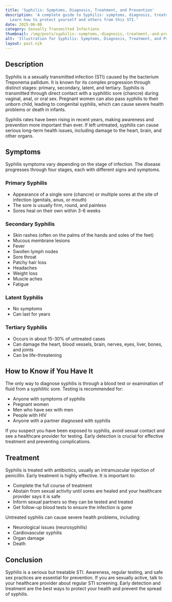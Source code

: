```yaml
---
title: 'Syphilis: Symptoms, Diagnosis, Treatment, and Prevention'
description: 'A complete guide to Syphilis: symptoms, diagnosis, treatment, and prevention.
  Learn how to protect yourself and others from this STI.'
date: 2025-06-08
category: Sexually Transmitted Infections
thumbnail: /img/posts/syphilis:-symptoms,-diagnosis,-treatment,-and-prevention.png
alt: 'Illustration for Syphilis: Symptoms, Diagnosis, Treatment, and Prevention'
layout: post.njk
---
```


## Description
Syphilis is a sexually transmitted infection (STI) caused by the bacterium Treponema pallidum. It is known for its complex progression through distinct stages: primary, secondary, latent, and tertiary. Syphilis is transmitted through direct contact with a syphilitic sore (chancre) during vaginal, anal, or oral sex. Pregnant women can also pass syphilis to their unborn child, leading to congenital syphilis, which can cause severe health problems or death in infants.

Syphilis rates have been rising in recent years, making awareness and prevention more important than ever. If left untreated, syphilis can cause serious long-term health issues, including damage to the heart, brain, and other organs.

## Symptoms
Syphilis symptoms vary depending on the stage of infection. The disease progresses through four stages, each with different signs and symptoms.

### Primary Syphilis
- Appearance of a single sore (chancre) or multiple sores at the site of infection (genitals, anus, or mouth)
- The sore is usually firm, round, and painless
- Sores heal on their own within 3-6 weeks

### Secondary Syphilis
- Skin rashes (often on the palms of the hands and soles of the feet)
- Mucous membrane lesions
- Fever
- Swollen lymph nodes
- Sore throat
- Patchy hair loss
- Headaches
- Weight loss
- Muscle aches
- Fatigue

### Latent Syphilis
- No symptoms
- Can last for years

### Tertiary Syphilis
- Occurs in about 15-30% of untreated cases
- Can damage the heart, blood vessels, brain, nerves, eyes, liver, bones, and joints
- Can be life-threatening

## How to Know if You Have It
The only way to diagnose syphilis is through a blood test or examination of fluid from a syphilitic sore. Testing is recommended for:
- Anyone with symptoms of syphilis
- Pregnant women
- Men who have sex with men
- People with HIV
- Anyone with a partner diagnosed with syphilis

If you suspect you have been exposed to syphilis, avoid sexual contact and see a healthcare provider for testing. Early detection is crucial for effective treatment and preventing complications.

## Treatment
Syphilis is treated with antibiotics, usually an intramuscular injection of penicillin. Early treatment is highly effective. It is important to:
- Complete the full course of treatment
- Abstain from sexual activity until sores are healed and your healthcare provider says it is safe
- Inform sexual partners so they can be tested and treated
- Get follow-up blood tests to ensure the infection is gone

Untreated syphilis can cause severe health problems, including:
- Neurological issues (neurosyphilis)
- Cardiovascular syphilis
- Organ damage
- Death

## Conclusion
Syphilis is a serious but treatable STI. Awareness, regular testing, and safe sex practices are essential for prevention. If you are sexually active, talk to your healthcare provider about regular STI screening. Early detection and treatment are the best ways to protect your health and prevent the spread of syphilis. 